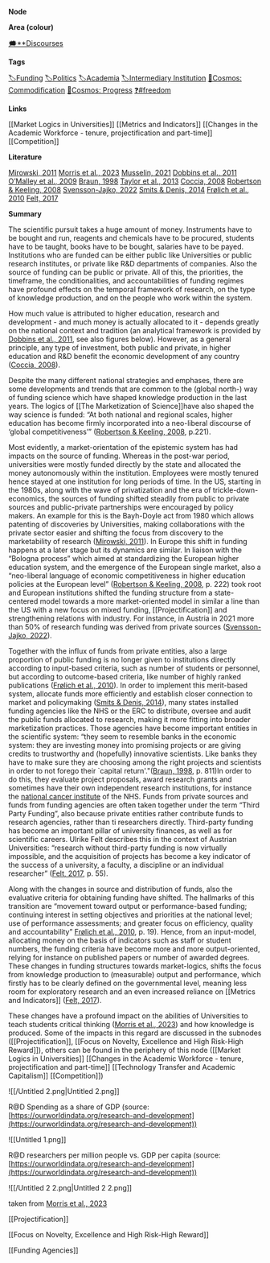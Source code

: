 **Node**

**Area (colour)**

[🗯️**Discourses](https://lean-sphynx-49b.notion.site/b.notion.site/Discourses-ab06ed1436054e5b9bf0c0af92149114?pvs=21)

**Tags**

[🏷️Funding](https://lean-sphynx-49b.notion.site/Funding-9204fb6155bd445a87cabe5b2552ac2d?pvs=21) [🏷️Politics](https://lean-sphynx-49b.notion.site/Politics-9e5263cc233a464398a41fc45c125005?pvs=21) [🏷️Academia](https://lean-sphynx-49b.notion.site/Academia-11bd23c278674ec6843b89f1af801c4d?pvs=21) [🏷️Intermediary Institution](https://lean-sphynx-49b.notion.site/Intermediary-Institution-6677721ce7ac4a85a994f28d7345213d?pvs=21) [🌌Cosmos: Commodification](https://lean-sphynx-49b.notion.site/Cosmos-Commodification-ce1df3cd683e4bc39a4f7348f4df6701?pvs=21) [🌌Cosmos: Progress](https://lean-sphynx-49b.notion.site/Cosmos-Progress-9b264eb6e46c4d039df020e1d9342b9c?pvs=21) [❓#freedom](https://lean-sphynx-49b.notion.site/Freedom-11587210186680bc90dfc92c64aa96cf?pvs=21)

**Links**

[[Market Logics in Universities]] [[Metrics and Indicators]] [[Changes in the Academic Workforce - tenure, projectification and part-time]] [[Competition]]

**Literature**

[Mirowski, 2011](https://lean-sphynx-49b.notion.site/Mirowski-2011-52e3e8247a3a495e8aaa1c878effe839?pvs=21) [Morris et al., 2023](https://lean-sphynx-49b.notion.site/Morris-et-al-2023-dabae5f89ac9487a928b911ad93b985a?pvs=21) [Musselin, 2021](https://lean-sphynx-49b.notion.site/Musselin-2021-e31aaa427044497f8c794ab0930b5a4f?pvs=21) [Dobbins et al., 2011](https://lean-sphynx-49b.notion.site/Dobbins-et-al-2011-4a619b9eeed74cba9898557d50b4d97b?pvs=21) [O’Malley et al., 2009](https://lean-sphynx-49b.notion.site/O-Malley-et-al-2009-268df3e16e2a459ca761bfbca3f0a809?pvs=21) [Braun, 1998](https://lean-sphynx-49b.notion.site/Braun-1998-5ff288d6f7ec47bc9c3fd3cdec8b44ae?pvs=21) [Taylor et al., 2013](https://lean-sphynx-49b.notion.site/Taylor-et-al-2013-7f13d9a80a6e4fc0972779712885a407?pvs=21) [Coccia, 2008](https://lean-sphynx-49b.notion.site/Coccia-2008-6b06c0e776cd41b292989dac3c6beebe?pvs=21) [Robertson & Keeling, 2008](https://lean-sphynx-49b.notion.site/Robertson-Keeling-2008-07aeef7a332e4147bcc115c60179e2a7?pvs=21) [Svensson-Jajko, 2022](https://lean-sphynx-49b.notion.site/Svensson-Jajko-2022-ba002144ff5d45598ba576f473c7ad10?pvs=21) [Smits & Denis, 2014](https://lean-sphynx-49b.notion.site/Smits-Denis-2014-6e38d22ebad343ee9a69ed28998a7708?pvs=21) [Frølich et al., 2010](https://lean-sphynx-49b.notion.site/Fr-lich-et-al-2010-79ba80538d054df98cd9b32ce359187e?pvs=21) [Felt, 2017](https://lean-sphynx-49b.notion.site/Felt-2017-cbcdcb1df1244a3d83f4531b2091d9c3?pvs=21)

  

**Summary**

The scientific pursuit takes a huge amount of money. Instruments have to be bought and run, reagents and chemicals have to be procured, students have to be taught, books have to be bought, salaries have to be payed. Institutions who are funded can be either public like Universities or public research institutes, or private like R&D departments of companies. Also the source of funding can be public or private. All of this, the priorities, the timeframe, the conditionalities, and accountabilities of funding regimes have profound effects on the temporal framework of research, on the type of knowledge production, and on the people who work within the system.

How much value is attributed to higher education, research and development - and much money is actually allocated to it - depends greatly on the national context and tradition (an analytical framework is provided by [Dobbins et al., 2011](https://lean-sphynx-49b.notion.site/Dobbins-et-al-2011-4a619b9eeed74cba9898557d50b4d97b?pvs=21), see also figures below). However, as a general principle, any type of investment, both public and private, in higher education and R&D benefit the economic development of any country ([Coccia, 2008](https://lean-sphynx-49b.notion.site/Coccia-2008-6b06c0e776cd41b292989dac3c6beebe?pvs=21)).

Despite the many different national strategies and emphases, there are some developments and trends that are common to the (global north-) way of funding science which have shaped knowledge production in the last years. The logics of [[The Marketization of Science]]have also shaped the way science is funded: “At both national and regional scales, higher education has become firmly incorporated into a neo-liberal discourse of ‘global competitiveness’” ([Robertson & Keeling, 2008](https://lean-sphynx-49b.notion.site/Robertson-Keeling-2008-07aeef7a332e4147bcc115c60179e2a7?pvs=21), p.221).

Most evidently, a market-orientation of the epistemic system has had impacts on the source of funding. Whereas in the post-war period, universities were mostly funded directly by the state and allocated the money autonomously within the institution. Employees were mostly tenured hence stayed at one institution for long periods of time. In the US, starting in the 1980s, along with the wave of privatization and the era of trickle-down-economics, the sources of funding shifted steadily from public to private sources and public-private partnerships were encouraged by policy makers. An example for this is the Bayh-Doyle act from 1980 which allows patenting of discoveries by Universities, making collaborations with the private sector easier and shifting the focus from discovery to the marketability of research ([Mirowski, 2011](https://lean-sphynx-49b.notion.site/Mirowski-2011-52e3e8247a3a495e8aaa1c878effe839?pvs=21)). In Europe this shift in funding happens at a later stage but its dynamics are similar. In liaison with the “Bologna process” which aimed at standardizing the European higher education system, and the emergence of the European single market, also a “neo-liberal language of economic competitiveness in higher education policies at the European level” ([Robertson & Keeling, 2008](https://lean-sphynx-49b.notion.site/Robertson-Keeling-2008-07aeef7a332e4147bcc115c60179e2a7?pvs=21), p. 222) took root and European institutions shifted the funding structure from a state-centered model towards a more market-oriented model in similar a line than the US with a new focus on mixed funding, [[Projectification]] and strengthening relations with industry. For instance, in Austria in 2021 more than 50% of research funding was derived from private sources ([Svensson-Jajko, 2022](https://lean-sphynx-49b.notion.site/Svensson-Jajko-2022-ba002144ff5d45598ba576f473c7ad10?pvs=21)).

Together with the influx of funds from private entities, also a large proportion of public funding is no longer given to institutions directly according to input-based criteria, such as number of students or personnel, but according to outcome-based criteria, like number of highly ranked publications ([Frølich et al., 2010](https://lean-sphynx-49b.notion.site/Fr-lich-et-al-2010-79ba80538d054df98cd9b32ce359187e?pvs=21)). In order to implement this merit-based system, allocate funds more efficiently and establish closer connection to market and policymaking ([Smits & Denis, 2014](https://lean-sphynx-49b.notion.site/Smits-Denis-2014-6e38d22ebad343ee9a69ed28998a7708?pvs=21)), many states installed funding agencies like the NHS or the ERC to distribute, oversee and audit the public funds allocated to research, making it more fitting into broader marketization practices. Those agencies have become important entities in the scientific system: “they seem to resemble banks in the economic system: they are investing money into promising projects or are giving credits to trustworthy and (hopefully) innovative scientists. Like banks they have to make sure they are choosing among the right projects and scientists in order to not forego their `capital return'."([Braun, 1998](https://lean-sphynx-49b.notion.site/Braun-1998-5ff288d6f7ec47bc9c3fd3cdec8b44ae?pvs=21), p. 811)In order to do this, they evaluate project proposals, award research grants and sometimes have their own independent research institutions, for instance the [national cancer institute](https://www.cancer.gov/) of the NHS. Funds from private sources and funds from funding agencies are often taken together under the term “Third Party Funding”, also because private entities rather contribute funds to research agencies, rather than ti researchers directly. Third-party funding has become an important pillar of university finances, as well as for scientific careers. Ulrike Felt describes this in the context of Austrian Universities: “research without third-party funding is now virtually impossible, and the acquisition of projects has become a key indicator of the success of a university, a faculty, a discipline or an individual researcher” ([Felt, 2017](https://lean-sphynx-49b.notion.site/Felt-2017-cbcdcb1df1244a3d83f4531b2091d9c3?pvs=21), p. 55).

Along with the changes in source and distribution of funds, also the evaluative criteria for obtaining funding have shifted. The hallmarks of this transition are “movement toward output or performance-based funding; continuing interest in setting objectives and priorities at the national level; use of performance assessments; and greater focus on efficiency, quality and accountability” [Frølich et al., 2010](https://lean-sphynx-49b.notion.site/Fr-lich-et-al-2010-79ba80538d054df98cd9b32ce359187e?pvs=21), p. 19). Hence, from an input-model, allocating money on the basis of indicators such as staff or student numbers, the funding criteria have become more and more output-oriented, relying for instance on published papers or number of awarded degrees. These changes in funding structures towards market-logics, shifts the focus from knowledge production to (measurable) output and performance, which firstly has to be clearly defined on the governmental level, meaning less room for exploratory research and an even increased reliance on [[Metrics and Indicators]] ([Felt, 2017](https://lean-sphynx-49b.notion.site/Felt-2017-cbcdcb1df1244a3d83f4531b2091d9c3?pvs=21)).

These changes have a profound impact on the abilities of Universities to teach students critical thinking ([Morris et al., 2023](https://lean-sphynx-49b.notion.site/Morris-et-al-2023-dabae5f89ac9487a928b911ad93b985a?pvs=21)) and how knowledge is produced. Some of the impacts in this regard are discussed in the subnodes ([[Projectification]], [[Focus on Novelty, Excellence and High Risk-High Reward]]), others can be found in the periphery of this node ([[Market Logics in Universities]] [[Changes in the Academic Workforce - tenure, projectification and part-time]] [[Technology Transfer and Academic Capitalism]] [[Competition]])

  

![[/Untitled 2.png|Untitled 2.png]]

R@D Spending as a share of GDP (source:[https://ourworldindata.org/research-and-development](https://ourworldindata.org/research-and-development))

![[Untitled 1.png]]

R@D researchers per million people vs. GDP per capita (source:[https://ourworldindata.org/research-and-development](https://ourworldindata.org/research-and-development))

  

![[/Untitled 2 2.png|Untitled 2 2.png]]

taken from [Morris et al., 2023](https://lean-sphynx-49b.notion.site/Morris-et-al-2023-dabae5f89ac9487a928b911ad93b985a?pvs=21)

  

  

[[Projectification]]

[[Focus on Novelty, Excellence and High Risk-High Reward]]

[[Funding Agencies]]